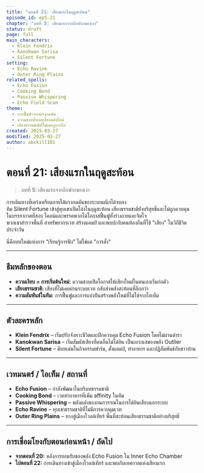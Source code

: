 ```yaml
---
title: "ตอนที่ 21: เสียงแรกในฤดูสะท้อน"
episode_id: ep5-21
chapter: "บทที่ 5: เสียงแรกจากอีกฟากของเงา"
status: draft
page: full
main_characters:
  - Klein Fendrix
  - Kanokwan Sarisa
  - Silent Fortune
setting:
  - Echo Ravine
  - Outer Ring Plains
related_spells:
  - Echo Fusion
  - Cooking Bond
  - Passive Whispering
  - Echo Field Scan
theme:
  - การฟื้นตัวจากแรงกดดัน
  - ความสงบที่หล่อเลี้ยงพลังใหม่
  - เสียงธรรมชาติที่ไม่เคยถูกจารึก
created: 2025-03-27
modified: 2025-03-27
author: abckill101
---
```


# ตอนที่ 21: เสียงแรกในฤดูสะท้อน  
> บทที่ 5: เสียงแรกจากอีกฟากของเงา

การเดินทางที่เคร่งเครียดภายใต้แรงกดดันของระบบผนึกได้จบลง  
ทีม Silent Fortune เข้าสู่หุบเขาเปิดโล่งในฤดูสะท้อน เสียงธรรมชาติยังบริสุทธิ์และไม่ถูกควบคุม  
ในบรรยากาศที่สงบ ไคลน์และพรรคพวกได้โอกาสฟื้นฟูทั้งร่างกายและจิตใจ  
พวกเขาสำรวจพื้นที่ ล่าทรัพยากรเวท สร้างแคมป์ และพบปะกับคนท้องถิ่นที่ใช้ "เสียง" ในวิถีชีวิตประจำวัน

นี่คือบทใหม่แห่งการ “เรียนรู้การฟัง” ไม่ใช่แค่ "การสั่ง"

---

## ธีมหลักของตอน

- **ความเงียบ = การเริ่มต้นใหม่:** ความสงบเปิดโอกาสให้เสียงใหม่ในตนเองเริ่มก่อตัว  
- **เสียงธรรมชาติ:** เสียงที่ไม่เคยผ่านระบบเวท กลับส่งพลังสะท้อนที่ลึกกว่า  
- **ความสัมพันธ์ในทีม:** การฟื้นฟูและการแบ่งปันสร้างพลังใหม่ที่ไม่ใช่จากไอเท็ม

---

## ตัวละครหลัก

- **Klein Fendrix** – เริ่มปรับจังหวะชีวิตและฝึกควบคุม Echo Fusion โดยไม่ผ่านตำรา  
- **Kanokwan Sarisa** – เริ่มสัมผัสเสียงที่คนอื่นไม่ได้ยิน เป็นเบาะแสของพลัง Outlier  
- **Silent Fortune** – มีบทเด่นในกิจกรรมฟาร์ม, ตั้งแคมป์, ทำอาหาร และปฏิสัมพันธ์กับชาวบ้าน

---

## เวทมนตร์ / ไอเท็ม / สถานที่

- **Echo Fusion** – กำลังพัฒนาในบริบทธรรมชาติ  
- **Cooking Bond** – เวททำอาหารที่เพิ่ม affinity ในทีม  
- **Passive Whispering** – พลังแฝงของกนกวรรณในการได้ยินเสียงนอกระบบ  
- **Echo Ravine** – หุบเขาธรรมชาติที่ไม่มีการควบคุมเวท  
- **Outer Ring Plains** – ทางสู่เมืองโวลล์เทียร์ พื้นที่สะท้อนเสียงธรรมชาติอย่างบริสุทธิ์

---

## การเชื่อมโยงกับตอนก่อนหน้า / ถัดไป

- **จากตอนที่ 20:** หลังการยอมรับของพลัง Echo Fusion ใน Inner Echo Chamber  
- **ไปตอนที่ 22:** การเดินทางเข้าสู่เมืองโวลล์เทียร์ และพบกับเทศกาลแห่งเสียงแรก

